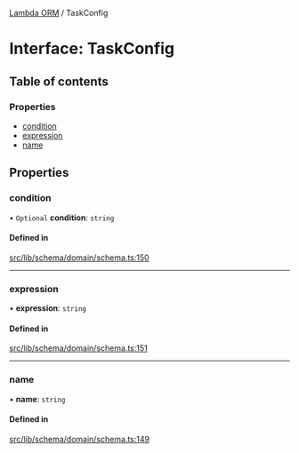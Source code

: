 [Lambda ORM](../README.md) / TaskConfig

# Interface: TaskConfig

## Table of contents

### Properties

- [condition](TaskConfig.md#condition)
- [expression](TaskConfig.md#expression)
- [name](TaskConfig.md#name)

## Properties

### condition

• `Optional` **condition**: `string`

#### Defined in

[src/lib/schema/domain/schema.ts:150](https://github.com/lambda-orm/lambdaorm-base/blob/986eb2b1d63aa5000f6fe1e57b34c29825075831/src/lib/schema/domain/schema.ts#L150)

___

### expression

• **expression**: `string`

#### Defined in

[src/lib/schema/domain/schema.ts:151](https://github.com/lambda-orm/lambdaorm-base/blob/986eb2b1d63aa5000f6fe1e57b34c29825075831/src/lib/schema/domain/schema.ts#L151)

___

### name

• **name**: `string`

#### Defined in

[src/lib/schema/domain/schema.ts:149](https://github.com/lambda-orm/lambdaorm-base/blob/986eb2b1d63aa5000f6fe1e57b34c29825075831/src/lib/schema/domain/schema.ts#L149)
